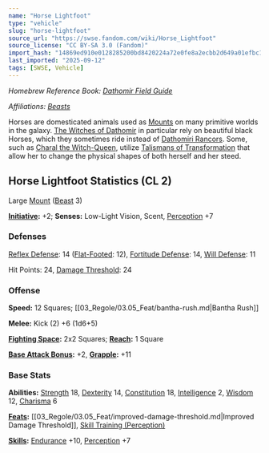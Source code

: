 ```yaml
---
name: "Horse Lightfoot"
type: "vehicle"
slug: "horse-lightfoot"
source_url: "https://swse.fandom.com/wiki/Horse_Lightfoot"
source_license: "CC BY-SA 3.0 (Fandom)"
import_hash: "14869ed910e0128285200bd8420224a72e0fe8a2ecbb2d649a01efbc1943fe41"
last_imported: "2025-09-12"
tags: [SWSE, Vehicle]
---
```

*Homebrew Reference Book: [Dathomir Field Guide](https://swse.fandom.com/wiki/Dathomir_Field_Guide)*

*Affiliations: [Beasts](https://swse.fandom.com/wiki/Beasts)*

Horses are domesticated animals used as [Mounts](https://swse.fandom.com/wiki/Mounts) on many primitive worlds in the galaxy. [The Witches of Dathomir](https://swse.fandom.com/wiki/The_Witches_of_Dathomir) in particular rely on beautiful black Horses, which they sometimes ride instead of [Dathomiri Rancors](https://swse.fandom.com/wiki/Dathomiri_Rancors). Some, such as [Charal the Witch-Queen](https://swse.fandom.com/wiki/Charal_the_Witch-Queen), utilize [Talismans of Transformation](https://swse.fandom.com/wiki/Talismans_of_Transformation) that allow her to change the physical shapes of both herself and her steed.
## Horse Lightfoot Statistics (CL 2)
Large [Mount](https://swse.fandom.com/wiki/Mount) ([Beast](https://swse.fandom.com/wiki/Beast) 3)

**[Initiative](https://swse.fandom.com/wiki/Initiative):** +2; **Senses:** Low-Light Vision, Scent, [Perception](https://swse.fandom.com/wiki/Perception) +7
### Defenses
[Reflex Defense](https://swse.fandom.com/wiki/Reflex_Defense): 14 ([Flat-Footed](https://swse.fandom.com/wiki/Flat-Footed): 12), [Fortitude Defense](https://swse.fandom.com/wiki/Fortitude_Defense): 14, [Will Defense](https://swse.fandom.com/wiki/Will_Defense): 11

Hit Points: 24, [Damage Threshold](https://swse.fandom.com/wiki/Damage_Threshold): 24
### Offense
**Speed:** 12 Squares; [[03_Regole/03.05_Feat/bantha-rush.md|Bantha Rush]]

**Melee:** Kick (2) +6 (1d6+5)

**[Fighting Space](https://swse.fandom.com/wiki/Fighting_Space):** 2x2 Squares; **[Reach](https://swse.fandom.com/wiki/Reach):** 1 Square

**[Base Attack Bonus](https://swse.fandom.com/wiki/Base_Attack_Bonus):** +2, **[Grapple](https://swse.fandom.com/wiki/Grapple):** +11
### Base Stats
**Abilities:** [Strength](https://swse.fandom.com/wiki/Strength) 18, [Dexterity](https://swse.fandom.com/wiki/Dexterity) 14, [Constitution](https://swse.fandom.com/wiki/Constitution) 18, [Intelligence](https://swse.fandom.com/wiki/Intelligence) 2, [Wisdom](https://swse.fandom.com/wiki/Wisdom) 12, [Charisma](https://swse.fandom.com/wiki/Charisma) 6

**[Feats](https://swse.fandom.com/wiki/Feats):** [[03_Regole/03.05_Feat/improved-damage-threshold.md|Improved Damage Threshold]], [Skill Training (Perception)](https://swse.fandom.com/wiki/Skill_Training_(Perception))

**[Skills](https://swse.fandom.com/wiki/Skills):** [Endurance](https://swse.fandom.com/wiki/Endurance) +10, [Perception](https://swse.fandom.com/wiki/Perception) +7